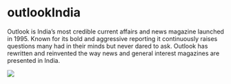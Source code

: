 # outlookIndia
Outlook is India’s most credible current affairs and news magazine launched in 1995. 
Known for its bold and aggressive reporting it continuously raises questions many had in their minds but never dared to ask. 
Outlook has rewritten and reinvented the way news and general interest magazines are presented in India. 

<img src="https://www.outlookindia.com/business/zee-sony-and-other-broadcasters-hike-tv-channel-rates-report-news-246153" />
